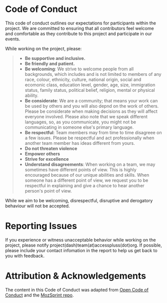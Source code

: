 # Code of Conduct
This code of conduct outlines our expectations for participants within the project. We are committed to ensuring that all contributors feel welcome and comfortable as they contribute to this project and participate in our events. 

While working on the project, please:
> * **Be supportive and inclusive.**
> * **Be friendly and patient.**
> * **Be welcoming**: We strive to welcome people from all backgrounds, which includes and is not limited to members of any race, colour, ethnicity, culture, national origin, social and ecomonic class, education level, gender, age, size, immigration status, family status, political belief, religion, mental or physical ability.
> * **Be considerate**: We are a community; that means your work can be used by others and you will also depnd on the work of others. Please be considerate when making decisions as they will affect everyone involved. Please also note that we speak different languages, so, as you communicate, you might not be communicating in someone else's primary language.
> * **Be respectful**: Team members may from time to time disagreee on a few issues. Please be respectful and act professionally when another team member has ideas different from yours.
> * **Do not threaten violence**
> * **Empower others**
> * **Strive for excellence**
> * **Understand disagreements**: When working on a team, we may sometimes have different points of view. This is highly encouraged because of our unique abilities and skills. When someone has a different point of view, we request you to be respectful in explaining and give a chance to hear another person's point of view. 

While we aim to be welcoming, disrespectful, disruptive and derogatory behaviour will not be accepted.

# Reporting Issues
If you experience or witness unacceptable behavior while working on the project, please notify project(dash)team(at)accesspluss(dot)org. If possible, please include your contact infomation in the report to help us get back to you with feedback. 

# Attribution & Acknowledgements
The content in this Code of Conduct was adapted from [Open Code of Conduct](http://todogroup.org/opencodeofconduct/) and the [MozSprint repo](https://github.com/MsKiden/mozsprint-repo-template/blob/master/CODE_OF_CONDUCT.md). 
